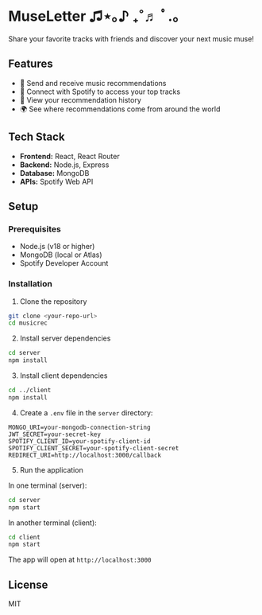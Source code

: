 # MuseLetter ♫⋆｡♪ ₊˚♬ ﾟ.｡

Share your favorite tracks with friends and discover your next music muse!

## Features

- 🎵 Send and receive music recommendations
- 🔗 Connect with Spotify to access your top tracks
- 📝 View your recommendation history
- 🌍 See where recommendations come from around the world

## Tech Stack

- **Frontend:** React, React Router
- **Backend:** Node.js, Express
- **Database:** MongoDB
- **APIs:** Spotify Web API

## Setup

### Prerequisites
- Node.js (v18 or higher)
- MongoDB (local or Atlas)
- Spotify Developer Account

### Installation

1. Clone the repository
```bash
git clone <your-repo-url>
cd musicrec
```

2. Install server dependencies
```bash
cd server
npm install
```

3. Install client dependencies
```bash
cd ../client
npm install
```

4. Create a `.env` file in the `server` directory:
```env
MONGO_URI=your-mongodb-connection-string
JWT_SECRET=your-secret-key
SPOTIFY_CLIENT_ID=your-spotify-client-id
SPOTIFY_CLIENT_SECRET=your-spotify-client-secret
REDIRECT_URI=http://localhost:3000/callback
```

5. Run the application

In one terminal (server):
```bash
cd server
npm start
```

In another terminal (client):
```bash
cd client
npm start
```

The app will open at `http://localhost:3000`

## License

MIT

